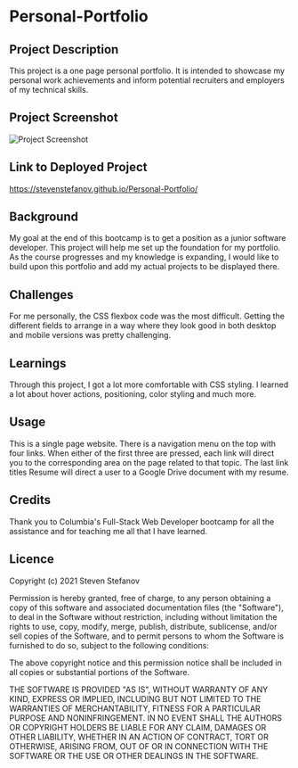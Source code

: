# Personal-Portfolio

## Project Description

This project is a one page personal portfolio. It is intended to showcase my personal work achievements and inform potential recruiters and employers of my technical skills.

## Project Screenshot  

![Project Screenshot](assets/images/portfolio.png)
 
## Link to Deployed Project  

https://stevenstefanov.github.io/Personal-Portfolio/

## Background

My goal at the end of this bootcamp is to get a position as a junior software developer. This project will help me set up the foundation for my portfolio. As the course progresses and my knowledge is expanding, I would like to build upon this portfolio and add my actual projects to be displayed there.

## Challenges

For me personally, the CSS flexbox code was the most difficult. Getting the different fields to arrange in a way where they look good in both desktop and mobile versions was pretty challenging.

## Learnings

Through this project, I got a lot more comfortable with CSS styling. I learned a lot about hover actions, positioning, color styling and much more.

## Usage

This is a single page website. There is a navigation menu on the top with four links. When either of the first three are pressed, each link will direct you to the corresponding area on the page related to that topic. The last link titles Resume will direct a user to a Google Drive document with my resume.

## Credits

Thank you to Columbia's Full-Stack Web Developer bootcamp for all the assistance and for teaching me all that I have learned.

## Licence

Copyright (c) 2021 Steven Stefanov

Permission is hereby granted, free of charge, to any person obtaining a copy
of this software and associated documentation files (the "Software"), to deal
in the Software without restriction, including without limitation the rights
to use, copy, modify, merge, publish, distribute, sublicense, and/or sell
copies of the Software, and to permit persons to whom the Software is
furnished to do so, subject to the following conditions:

The above copyright notice and this permission notice shall be included in all
copies or substantial portions of the Software.

THE SOFTWARE IS PROVIDED "AS IS", WITHOUT WARRANTY OF ANY KIND, EXPRESS OR
IMPLIED, INCLUDING BUT NOT LIMITED TO THE WARRANTIES OF MERCHANTABILITY,
FITNESS FOR A PARTICULAR PURPOSE AND NONINFRINGEMENT. IN NO EVENT SHALL THE
AUTHORS OR COPYRIGHT HOLDERS BE LIABLE FOR ANY CLAIM, DAMAGES OR OTHER
LIABILITY, WHETHER IN AN ACTION OF CONTRACT, TORT OR OTHERWISE, ARISING FROM,
OUT OF OR IN CONNECTION WITH THE SOFTWARE OR THE USE OR OTHER DEALINGS IN THE
SOFTWARE.